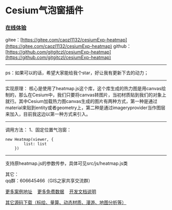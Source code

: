 # Cesium气泡窗插件
### [在线体验](http://mapgl.com/shareCode/#/Heatmap?downUrl=)  
gitee：[https://gitee.com/caozl1132/cesiumExp-heatmap](https://gitee.com/caozl1132/cesiumExp-heatmap)
github：[https://github.com/gitgitczl/cesiumExp-heatmap](https://github.com/gitgitczl/cesiumExp-heatmap)

***
ps：如果可以的话，希望大家能给我个star，好让我有更新下去的动力；
***
实现原理： 
核心是使用了heatmap.js这个库，这个库生成的热力图是用canvas绘制的，那么在Cesium中，我们只要将canvas转图片，当初材质贴到我们的对象上就行。其中Cesium加载热力图canvas生成的图片有两种方式，第一种是通过material来贴到entity或者geometry上，第二种是通过imageryprovider当作图层来加入，目前我这边以第一种方式来引入。

***
调用方法：
1、固定位置气泡窗：
```
new Heatmap(viewer, {
        list: list
    })
```
***
支持原heatmap.js的参数传参，具体可见src/js/heatmap.js类

其它：     
qq群：606645466（GIS之家共享交流群）

[更多案例地址](http://mapgl.com/shareCode/)&nbsp;&nbsp;&nbsp; [更多免费数据](http://mapgl.com/shareData/)&nbsp;&nbsp;&nbsp; [开发文档说明](http://mapgl.com/3dapi/)   

[其它源码下载（标绘、量算、动态材质、漫游、地图分析等）](http://mapgl.com/introduce/)
